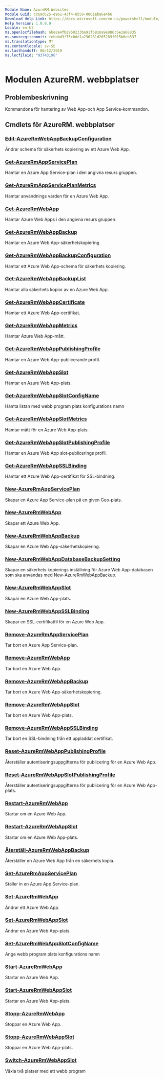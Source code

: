 ```yaml
---
Module Name: AzureRM.Websites
Module Guid: cc69c625-e961-43f4-8b50-0061eba6e4b6
Download Help Link: https://docs.microsoft.com/en-us/powershell/module/azurerm.websites
Help Version: 1.0.0.0
Locale: en-US
ms.openlocfilehash: 6be8a4fb2950233be91f5818a9e886c6e2a68835
ms.sourcegitcommit: febbbd3f75c8dd1a296281d265289f015b6cb537
ms.translationtype: MT
ms.contentlocale: sv-SE
ms.lasthandoff: 06/12/2019
ms.locfileid: "93743190"
---
```

# Modulen AzureRM. webbplatser
## Problembeskrivning
Kommandona för hantering av Web App-och App Service-kommandon.

## Cmdlets för AzureRM. webbplatser
### [Edit-AzureRmWebAppBackupConfiguration](Edit-AzureRmWebAppBackupConfiguration.md)
Ändrar schema för säkerhets kopiering av ett Azure Web App.

### [Get-AzureRmAppServicePlan](Get-AzureRmAppServicePlan.md)
Hämtar en Azure App Service-plan i den angivna resurs gruppen.

### [Get-AzureRmAppServicePlanMetrics](Get-AzureRmAppServicePlanMetrics.md)
Hämtar användnings värden för en Azure Web App.

### [Get-AzureRmWebApp](Get-AzureRmWebApp.md)
Hämtar Azure Web Apps i den angivna resurs gruppen.

### [Get-AzureRmWebAppBackup](Get-AzureRmWebAppBackup.md)
Hämtar en Azure Web App-säkerhetskopiering.

### [Get-AzureRmWebAppBackupConfiguration](Get-AzureRmWebAppBackupConfiguration.md)
Hämtar ett Azure Web App-schema för säkerhets kopiering.

### [Get-AzureRmWebAppBackupList](Get-AzureRmWebAppBackupList.md)
Hämtar alla säkerhets kopior av en Azure Web App.

### [Get-AzureRmWebAppCertificate](Get-AzureRmWebAppCertificate.md)
Hämtar ett Azure Web App-certifikat.

### [Get-AzureRmWebAppMetrics](Get-AzureRmWebAppMetrics.md)
Hämtar Azure Web App-mått.

### [Get-AzureRmWebAppPublishingProfile](Get-AzureRmWebAppPublishingProfile.md)
Hämtar en Azure Web App-publicerande profil.

### [Get-AzureRmWebAppSlot](Get-AzureRmWebAppSlot.md)
Hämtar en Azure Web App-plats.

### [Get-AzureRmWebAppSlotConfigName](Get-AzureRmWebAppSlotConfigName.md)
Hämta listan med webb program plats konfigurations namn

### [Get-AzureRmWebAppSlotMetrics](Get-AzureRmWebAppSlotMetrics.md)
Hämtar mått för en Azure Web App-plats.

### [Get-AzureRmWebAppSlotPublishingProfile](Get-AzureRmWebAppSlotPublishingProfile.md)
Hämtar en Azure Web App slot-publicerings profil.

### [Get-AzureRmWebAppSSLBinding](Get-AzureRmWebAppSSLBinding.md)
Hämtar ett Azure Web App-certifikat för SSL-bindning.

### [New-AzureRmAppServicePlan](New-AzureRmAppServicePlan.md)
Skapar en Azure App Service-plan på en given Geo-plats.

### [New-AzureRmWebApp](New-AzureRmWebApp.md)
Skapar ett Azure Web App.

### [New-AzureRmWebAppBackup](New-AzureRmWebAppBackup.md)
Skapar en Azure Web App-säkerhetskopiering.

### [New-AzureRmWebAppDatabaseBackupSetting](New-AzureRmWebAppDatabaseBackupSetting.md)
Skapar en säkerhets kopierings inställning för Azure Web App-databasen som ska användas med New-AzureRmWebAppBackup.

### [New-AzureRmWebAppSlot](New-AzureRmWebAppSlot.md)
Skapar en Azure Web App-plats.

### [New-AzureRmWebAppSSLBinding](New-AzureRmWebAppSSLBinding.md)
Skapar en SSL-certifikatfil för en Azure Web App.

### [Remove-AzureRmAppServicePlan](Remove-AzureRmAppServicePlan.md)
Tar bort en Azure App Service-plan.

### [Remove-AzureRmWebApp](Remove-AzureRmWebApp.md)
Tar bort en Azure Web App.

### [Remove-AzureRmWebAppBackup](Remove-AzureRmWebAppBackup.md)
Tar bort en Azure Web App-säkerhetskopiering.

### [Remove-AzureRmWebAppSlot](Remove-AzureRmWebAppSlot.md)
Tar bort en Azure Web App-plats.

### [Remove-AzureRmWebAppSSLBinding](Remove-AzureRmWebAppSSLBinding.md)
Tar bort en SSL-bindning från ett uppladdat certifikat.

### [Reset-AzureRmWebAppPublishingProfile](Reset-AzureRmWebAppPublishingProfile.md)
Återställer autentiseringsuppgifterna för publicering för en Azure Web App.

### [Reset-AzureRmWebAppSlotPublishingProfile](Reset-AzureRmWebAppSlotPublishingProfile.md)
Återställer autentiseringsuppgifterna för publicering för en Azure Web App-plats.

### [Restart-AzureRmWebApp](Restart-AzureRmWebApp.md)
Startar om en Azure Web App.

### [Restart-AzureRmWebAppSlot](Restart-AzureRmWebAppSlot.md)
Startar om en Azure Web App-plats.

### [Återställ-AzureRmWebAppBackup](Restore-AzureRmWebAppBackup.md)
Återställer en Azure Web App från en säkerhets kopia.

### [Set-AzureRmAppServicePlan](Set-AzureRmAppServicePlan.md)
Ställer in en Azure App Service-plan.

### [Set-AzureRmWebApp](Set-AzureRmWebApp.md)
Ändrar ett Azure Web App.

### [Set-AzureRmWebAppSlot](Set-AzureRmWebAppSlot.md)
Ändrar en Azure Web App-plats.

### [Set-AzureRmWebAppSlotConfigName](Set-AzureRmWebAppSlotConfigName.md)
Ange webb program plats konfigurations namn

### [Start-AzureRmWebApp](Start-AzureRmWebApp.md)
Startar en Azure Web App.

### [Start-AzureRmWebAppSlot](Start-AzureRmWebAppSlot.md)
Startar en Azure Web App-plats.

### [Stopp-AzureRmWebApp](Stop-AzureRmWebApp.md)
Stoppar en Azure Web App.

### [Stopp-AzureRmWebAppSlot](Stop-AzureRmWebAppSlot.md)
Stoppar en Azure Web App-plats.

### [Switch-AzureRmWebAppSlot](Switch-AzureRmWebAppSlot.md)
Växla två platser med ett webb program

